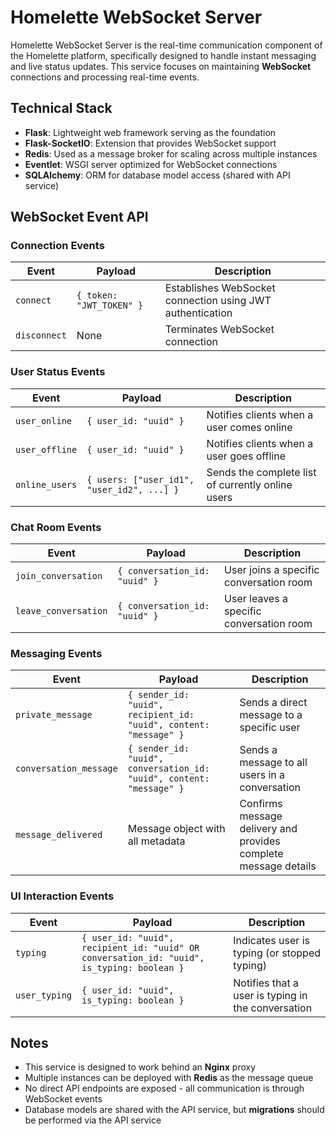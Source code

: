 # Homelette WebSocket Server

Homelette WebSocket Server is the real-time communication component of the Homelette platform, specifically designed to handle instant messaging and live status updates. 
This service focuses on maintaining **WebSocket** connections and processing real-time events.

## Technical Stack

- **Flask**: Lightweight web framework serving as the foundation
- **Flask-SocketIO**: Extension that provides WebSocket support
- **Redis**: Used as a message broker for scaling across multiple instances
- **Eventlet**: WSGI server optimized for WebSocket connections
- **SQLAlchemy**: ORM for database model access (shared with API service)

## WebSocket Event API

### Connection Events

| Event | Payload | Description |
|-------|---------|-------------|
| `connect` | `{ token: "JWT_TOKEN" }` | Establishes WebSocket connection using JWT authentication |
| `disconnect` | None | Terminates WebSocket connection |

### User Status Events

| Event | Payload | Description |
|-------|---------|-------------|
| `user_online` | `{ user_id: "uuid" }` | Notifies clients when a user comes online |
| `user_offline` | `{ user_id: "uuid" }` | Notifies clients when a user goes offline |
| `online_users` | `{ users: ["user_id1", "user_id2", ...] }` | Sends the complete list of currently online users |

### Chat Room Events

| Event | Payload | Description |
|-------|---------|-------------|
| `join_conversation` | `{ conversation_id: "uuid" }` | User joins a specific conversation room |
| `leave_conversation` | `{ conversation_id: "uuid" }` | User leaves a specific conversation room |

### Messaging Events

| Event | Payload | Description |
|-------|---------|-------------|
| `private_message` | `{ sender_id: "uuid", recipient_id: "uuid", content: "message" }` | Sends a direct message to a specific user |
| `conversation_message` | `{ sender_id: "uuid", conversation_id: "uuid", content: "message" }` | Sends a message to all users in a conversation |
| `message_delivered` | Message object with all metadata | Confirms message delivery and provides complete message details |

### UI Interaction Events

| Event | Payload | Description |
|-------|---------|-------------|
| `typing` | `{ user_id: "uuid", recipient_id: "uuid" OR conversation_id: "uuid", is_typing: boolean }` | Indicates user is typing (or stopped typing) |
| `user_typing` | `{ user_id: "uuid", is_typing: boolean }` | Notifies that a user is typing in the conversation |

## Notes

- This service is designed to work behind an **Nginx** proxy
- Multiple instances can be deployed with **Redis** as the message queue
- No direct API endpoints are exposed - all communication is through WebSocket events
- Database models are shared with the API service, but **migrations** should be performed via the API service